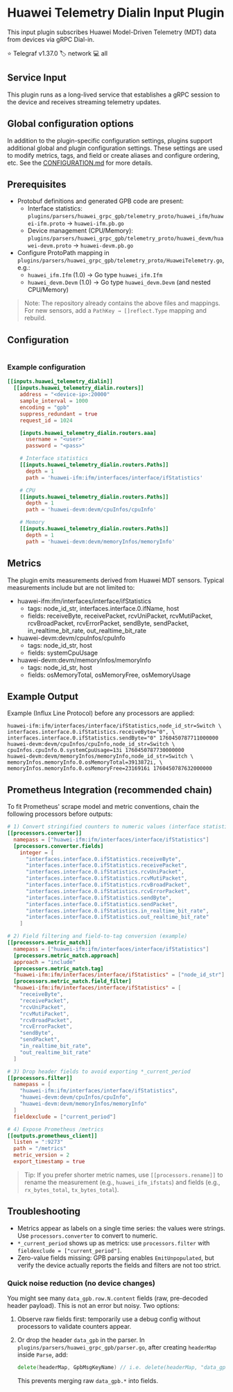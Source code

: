 # Huawei Telemetry Dialin Input Plugin

This input plugin subscribes Huawei Model-Driven Telemetry (MDT) data from
devices via gRPC Dial-in.

⭐ Telegraf v1.37.0
🏷️ network
💻 all

## Service Input <!-- @/docs/includes/service_input.md -->

This plugin runs as a long-lived service that establishes a gRPC session to
the device and receives streaming telemetry updates.

## Global configuration options <!-- @/docs/includes/plugin_config.md -->

In addition to the plugin-specific configuration settings, plugins support
additional global and plugin configuration settings. These settings are used
to modify metrics, tags, and field or create aliases and configure ordering,
etc. See the [CONFIGURATION.md][CONFIGURATION.md] for more details.

[CONFIGURATION.md]: ../../../docs/CONFIGURATION.md#plugins

## Prerequisites

- Protobuf definitions and generated GPB code are present:
  - Interface statistics:
    `plugins/parsers/huawei_grpc_gpb/telemetry_proto/huawei_ifm/huawei-ifm.proto`
    → `huawei-ifm.pb.go`
  - Device management (CPU/Memory):
    `plugins/parsers/huawei_grpc_gpb/telemetry_proto/huawei_devm/huawei-devm.proto`
    → `huawei-devm.pb.go`
- Configure ProtoPath mapping in
  `plugins/parsers/huawei_grpc_gpb/telemetry_proto/HuaweiTelemetry.go`, e.g.:
  - `huawei_ifm.Ifm` (1.0) → Go type `huawei_ifm.Ifm`
  - `huawei_devm.Devm` (1.0) → Go type `huawei_devm.Devm` (and nested CPU/Memory)

> Note: The repository already contains the above files and mappings. For new
> sensors, add a `PathKey → []reflect.Type` mapping and rebuild.

## Configuration

```toml @sample.conf
```

### Example configuration

```toml
[[inputs.huawei_telemetry_dialin]]
  [[inputs.huawei_telemetry_dialin.routers]]
    address = "<device-ip>:20000"
    sample_interval = 1000
    encoding = "gpb"
    suppress_redundant = true
    request_id = 1024

    [inputs.huawei_telemetry_dialin.routers.aaa]
      username = "<user>"
      password = "<pass>"

    # Interface statistics
    [[inputs.huawei_telemetry_dialin.routers.Paths]]
      depth = 1
      path = 'huawei-ifm:ifm/interfaces/interface/ifStatistics'

    # CPU
    [[inputs.huawei_telemetry_dialin.routers.Paths]]
      depth = 1
      path = 'huawei-devm:devm/cpuInfos/cpuInfo'

    # Memory
    [[inputs.huawei_telemetry_dialin.routers.Paths]]
      depth = 1
      path = 'huawei-devm:devm/memoryInfos/memoryInfo'
```

## Metrics

The plugin emits measurements derived from Huawei MDT sensors. Typical
measurements include but are not limited to:

- huawei-ifm:ifm/interfaces/interface/ifStatistics
  - tags: node_id_str, interfaces.interface.0.ifName, host
  - fields: receiveByte, receivePacket, rcvUniPacket, rcvMutiPacket,
    rcvBroadPacket, rcvErrorPacket, sendByte, sendPacket,
    in_realtime_bit_rate, out_realtime_bit_rate
- huawei-devm:devm/cpuInfos/cpuInfo
  - tags: node_id_str, host
  - fields: systemCpuUsage
- huawei-devm:devm/memoryInfos/memoryInfo
  - tags: node_id_str, host
  - fields: osMemoryTotal, osMemoryFree, osMemoryUsage

## Example Output

Example (Influx Line Protocol) before any processors are applied:

```text
huawei-ifm:ifm/interfaces/interface/ifStatistics,node_id_str=Switch \
interfaces.interface.0.ifStatistics.receiveByte="0", \
interfaces.interface.0.ifStatistics.sendByte="0" 1760450787711000000
huawei-devm:devm/cpuInfos/cpuInfo,node_id_str=Switch \
cpuInfos.cpuInfo.0.systemCpuUsage=13i 1760450787730000000
huawei-devm:devm/memoryInfos/memoryInfo,node_id_str=Switch \
memoryInfos.memoryInfo.0.osMemoryTotal=3913872i, \
memoryInfos.memoryInfo.0.osMemoryFree=2316916i 1760450787632000000
```

## Prometheus Integration (recommended chain)

To fit Prometheus' scrape model and metric conventions, chain the following
processors before outputs:

```toml
# 1) Convert stringified counters to numeric values (interface statistics)
[[processors.converter]]
  namepass = ["huawei-ifm:ifm/interfaces/interface/ifStatistics"]
  [processors.converter.fields]
    integer = [
      "interfaces.interface.0.ifStatistics.receiveByte",
      "interfaces.interface.0.ifStatistics.receivePacket",
      "interfaces.interface.0.ifStatistics.rcvUniPacket",
      "interfaces.interface.0.ifStatistics.rcvMutiPacket",
      "interfaces.interface.0.ifStatistics.rcvBroadPacket",
      "interfaces.interface.0.ifStatistics.rcvErrorPacket",
      "interfaces.interface.0.ifStatistics.sendByte",
      "interfaces.interface.0.ifStatistics.sendPacket",
      "interfaces.interface.0.ifStatistics.in_realtime_bit_rate",
      "interfaces.interface.0.ifStatistics.out_realtime_bit_rate"
    ]

# 2) Field filtering and field-to-tag conversion (example)
[[processors.metric_match]]
  namepass = ["huawei-ifm:ifm/interfaces/interface/ifStatistics"]
  [processors.metric_match.approach]
  approach = "include"
  [processors.metric_match.tag]
  "huawei-ifm:ifm/interfaces/interface/ifStatistics" = ["node_id_str"]
  [processors.metric_match.field_filter]
  "huawei-ifm:ifm/interfaces/interface/ifStatistics" = [
    "receiveByte",
    "receivePacket",
    "rcvUniPacket",
    "rcvMutiPacket",
    "rcvBroadPacket",
    "rcvErrorPacket",
    "sendByte",
    "sendPacket",
    "in_realtime_bit_rate",
    "out_realtime_bit_rate"
  ]

# 3) Drop header fields to avoid exporting *_current_period
[[processors.filter]]
  namepass = [
    "huawei-ifm:ifm/interfaces/interface/ifStatistics",
    "huawei-devm:devm/cpuInfos/cpuInfo",
    "huawei-devm:devm/memoryInfos/memoryInfo"
  ]
  fieldexclude = ["current_period"]

# 4) Expose Prometheus /metrics
[[outputs.prometheus_client]]
  listen = ":9273"
  path = "/metrics"
  metric_version = 2
  export_timestamp = true
```

> Tip: If you prefer shorter metric names, use `[[processors.rename]]` to rename
> the measurement (e.g., `huawei_ifm_ifstats`) and fields (e.g.,
> `rx_bytes_total`, `tx_bytes_total`).

## Troubleshooting

- Metrics appear as labels on a single time series: the values were strings.
  Use `processors.converter` to convert to numeric.
- `*_current_period` shows up as metrics: use `processors.filter` with
  `fieldexclude = ["current_period"]`.
- Zero-value fields missing: GPB parsing enables `EmitUnpopulated`, but verify
  the device actually reports the fields and filters are not too strict.

### Quick noise reduction (no device changes)

You might see many `data_gpb.row.N.content` fields (raw, pre-decoded header
payload). This is not an error but noisy. Two options:

1. Observe raw fields first: temporarily use a debug config without processors
   to validate counters appear.
2. Or drop the header `data_gpb` in the parser. In
   `plugins/parsers/huawei_grpc_gpb/parser.go`, after creating `headerMap`
   inside `Parse`, add:

   ```go
   delete(headerMap, GpbMsgKeyName) // i.e. delete(headerMap, "data_gpb")
   ```

   This prevents merging raw `data_gpb.*` into fields.

